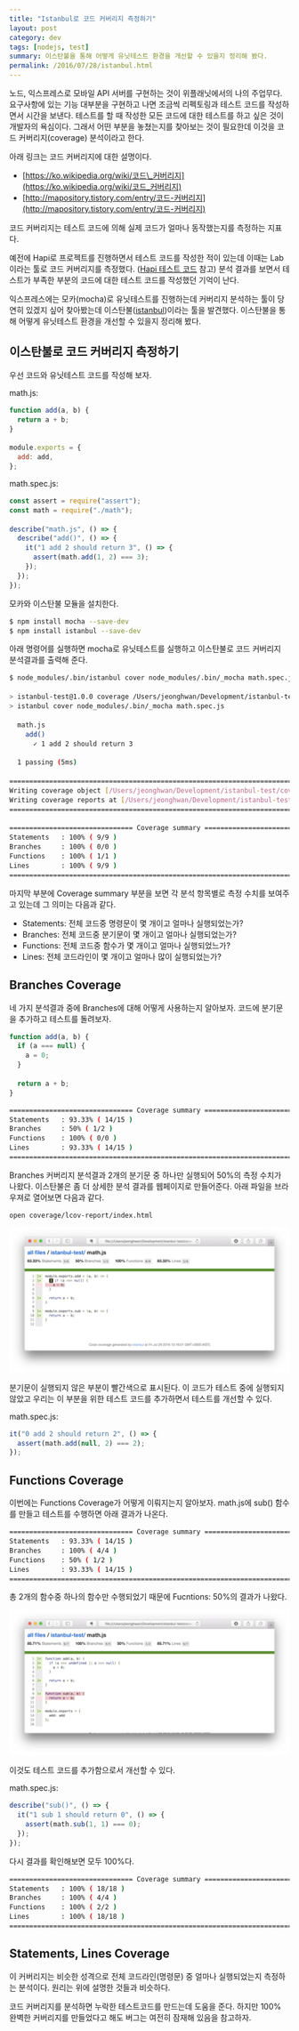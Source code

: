 ```yaml
---
title: "Istanbul로 코드 커버리지 측정하기"
layout: post
category: dev
tags: [nodejs, test]
summary: 이스탄불을 통해 어떻게 유닛테스트 환경을 개선할 수 있을지 정리해 봤다.
permalink: /2016/07/28/istanbul.html
---
```


노드, 익스프레스로 모바일 API 서버를 구현하는 것이 위플래닛에서의 나의 주업무다.
요구사항에 있는 기능 대부분을 구현하고 나면 조금씩 리펙토링과 테스트 코드를 작성하면서 시간을 보낸다.
테스트를 할 때 작성한 모든 코드에 대한 테스트를 하고 싶은 것이 개발자의 욕심이다.
그래서 어떤 부분을 놓쳤는지를 찾아보는 것이 필요한데 이것을 코드 커버리지(coverage) 분석이라고 한다.

아래 링크는 코드 커버리지에 대한 설명이다.

- [https://ko.wikipedia.org/wiki/코드\_커버리지](https://ko.wikipedia.org/wiki/코드_커버리지)
- [http://mapository.tistory.com/entry/코드-커버리지](http://mapository.tistory.com/entry/코드-커버리지)

코드 커버리지는 테스트 코드에 의해 실제 코드가 얼마나 동작했는지를 측정하는 지표다.

예전에 Hapi로 프로젝트를 진행하면서 테스트 코드를 작성한 적이 있는데 이때는 Lab이라는 툴로 코드 커버리지를 측정했다. ([Hapi 테스트 코드](/hapi-test) 참고)
분석 결과를 보면서 테스트가 부족한 부분의 코드에 대한 테스트 코드를 작성했던 기억이 난다.

익스프레스에는 모카(mocha)로 유닛테스트를 진행하는데 커버리지 분석하는 툴이 당연히 있겠지 싶어 찾아봤는데 이스탄불([istanbul](https://github.com/gotwarlost/istanbul))이라는 툴을 발견했다.
이스탄불을 통해 어떻게 유닛테스트 환경을 개선할 수 있을지 정리해 봤다.

## 이스탄불로 코드 커버리지 측정하기

우선 코드와 유닛테스트 코드를 작성해 보자.

math.js:

```javascript
function add(a, b) {
  return a + b;
}

module.exports = {
  add: add,
};
```

math.spec.js:

```javascript
const assert = require("assert");
const math = require("./math");

describe("math.js", () => {
  describe("add()", () => {
    it("1 add 2 should return 3", () => {
      assert(math.add(1, 2) === 3);
    });
  });
});
```

모카와 이스탄불 모듈을 설치한다.

```bash
$ npm install mocha --save-dev
$ npm install istanbul --save-dev
```

아래 명령어를 실행하면 mocha로 유닛테스트를 실행하고 이스탄불로 코드 커버리지 분석결과를 출력해 준다.

```bash
$ node_modules/.bin/istanbul cover node_modules/.bin/_mocha math.spec.js

> istanbul-test@1.0.0 coverage /Users/jeonghwan/Development/istanbul-test
> istanbul cover node_modules/.bin/_mocha math.spec.js

  math.js
    add()
      ✓ 1 add 2 should return 3

  1 passing (5ms)

=============================================================================
Writing coverage object [/Users/jeonghwan/Development/istanbul-test/coverage/coverage.json]
Writing coverage reports at [/Users/jeonghwan/Development/istanbul-test/coverage]
=============================================================================

=============================== Coverage summary ===============================
Statements   : 100% ( 9/9 )
Branches     : 100% ( 0/0 )
Functions    : 100% ( 1/1 )
Lines        : 100% ( 9/9 )
================================================================================
```

마지막 부분에 Coverage summary 부분을 보면 각 분석 항목별로 측정 수치를 보여주고 있는데 그 의미는 다음과 같다.

- Statements: 전체 코드중 명령문이 몇 개이고 얼마나 실행되었는가?
- Branches: 전체 코드중 분기문이 몇 개이고 얼마나 실행되었는가?
- Functions: 전체 코드중 함수가 몇 개이고 얼마나 실행되었느가?
- Lines: 전체 코드라인이 몇 개이고 얼마나 많이 실행되었는가?

## Branches Coverage

네 가지 분석결과 중에 Branches에 대해 어떻게 사용하는지 알아보자.
코드에 분기문을 추가하고 테스트를 돌려보자.

```javascript
function add(a, b) {
  if (a === null) {
    a = 0;
  }

  return a + b;
}
```

```bash
=============================== Coverage summary ===============================
Statements   : 93.33% ( 14/15 )
Branches     : 50% ( 1/2 )
Functions    : 100% ( 0/0 )
Lines        : 93.33% ( 14/15 )
================================================================================
```

Branches 커버리지 분석결과 2개의 분기문 중 하나만 실행되어 50%의 측정 수치가 나왔다.
이스탄불은 좀 더 상세한 분석 결과를 웹페이지로 만들어준다.
아래 파일을 브라우져로 열어보면 다음과 같다.

```
open coverage/lcov-report/index.html
```

![](/assets/imgs/2016/istanbul-result-html-1.png)

분기문이 실행되지 않은 부분이 빨간색으로 표시된다.
이 코드가 테스트 중에 실행되지 않았고 우리는 이 부분을 위한 테스트 코드를 추가하면서 테스트를 개선할 수 있다.

math.spec.js:

```javascript
it("0 add 2 should return 2", () => {
  assert(math.add(null, 2) === 2);
});
```

## Functions Coverage

이번에는 Functions Coverage가 어떻게 이뤄지는지 알아보자.
math.js에 sub() 함수를 만들고 테스트를 수행하면 아래 결과가 나온다.

```bash
=============================== Coverage summary ===============================
Statements   : 93.33% ( 14/15 )
Branches     : 100% ( 4/4 )
Functions    : 50% ( 1/2 )
Lines        : 93.33% ( 14/15 )
================================================================================
```

총 2개의 함수중 하나의 함수만 수행되었기 때문에 Fucntions: 50%의 결과가 나왔다.

![](/assets/imgs/2016/istanbul-result-html-4.png)

이것도 테스트 코드를 추가함으로서 개선할 수 있다.

math.spec.js:

```javascript
describe("sub()", () => {
  it("1 sub 1 should return 0", () => {
    assert(math.sub(1, 1) === 0);
  });
});
```

다시 결과를 확인해보면 모두 100%다.

```bash
=============================== Coverage summary ===============================
Statements   : 100% ( 18/18 )
Branches     : 100% ( 4/4 )
Functions    : 100% ( 2/2 )
Lines        : 100% ( 18/18 )
================================================================================
```

## Statements, Lines Coverage

이 커버리지는 비슷한 성격으로 전체 코드라인(명령문) 중 얼마나 실행되었는지 측정하는 분석이다.
원리는 위에 설명한 것들과 비슷하다.

코드 커버리지를 분석하면 누락한 테스트코드를 만드는데 도움을 준다.
하지만 100% 완벽한 커버리지를 만들었다고 해도 버그는 여전히 잠재해 있음을 참고하자.
